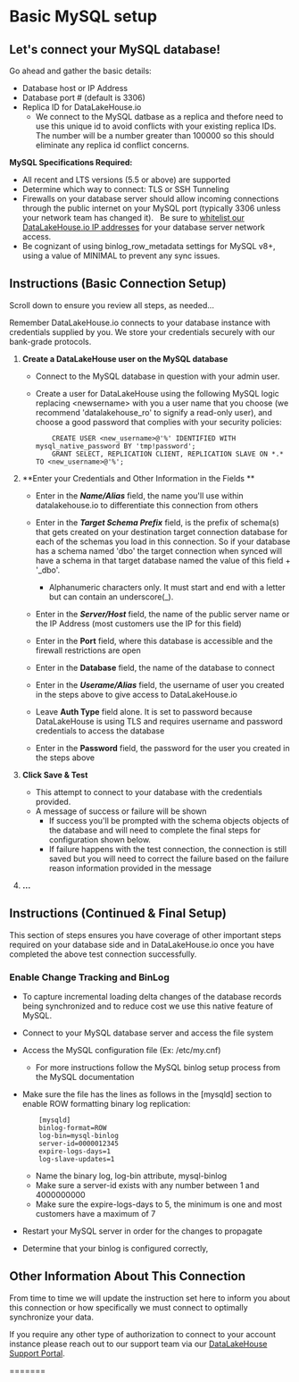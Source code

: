 # Basic MySQL setup

Let's connect your MySQL database!
----------------------------------

Go ahead and gather the basic details:

* Database host or IP Address
* Database port # (default is 3306)
* Replica ID for DataLakeHouse.io
    * We connect to the MySQL datbase as a replica and thefore need to use this unique id to avoid conflicts with your existing replica IDs. The number will be a number greater than 100000 so this should eliminate any replica id conflict concerns.

**MySQL Specifications Required:**

* All recent and LTS versions (5.5 or above) are supported
* Determine which way to connect: TLS or SSH Tunneling
* Firewalls on your database server should allow incoming connections through the public internet on your MySQL port (typically 3306 unless your network team has changed it).   Be sure to [whitelist our DataLakeHouse.io IP addresses](https://datalakehouse.io/whitelist-ip-addresses "DataLakeHouse IPs") for your database server network access.
* Be cognizant of using binlog\_row\_metadata settings for MySQL v8+, using a value of MINIMAL to prevent any sync issues.

Instructions (Basic Connection Setup)
-------------------------------------

Scroll down to ensure you review all steps, as needed...

Remember DataLakeHouse.io connects to your database instance with credentials supplied by you. We store your credentials securely with our bank-grade protocols.

1.  **Create a DataLakeHouse user on the MySQL database**
    * Connect to the MySQL database in question with your admin user.
    * Create a user for DataLakeHouse using the following MySQL logic replacing &lt;newsername&gt; with you a user name that you choose (we recommend 'datalakehouse_ro' to signify a read-only user), and choose a good password that complies with your security policies:
        
            
              CREATE USER <new_username>@'%' IDENTIFIED WITH mysql_native_password BY 'tmp!password';
              GRANT SELECT, REPLICATION CLIENT, REPLICATION SLAVE ON *.* TO <new_username>@'%';
              
        
2.  **Enter your Credentials and Other Information in the Fields **
    * Enter in the _**Name/Alias**_ field, the name you'll use within datalakehouse.io to differentiate this connection from others
    * Enter in the _**Target Schema Prefix**_ field, is the prefix of schema(s) that gets created on your destination target connection database for each of the schemas you load in this connection. So if your database has a schema named 'dbo' the target connection when synced will have a schema in that target database named the value of this field + '_dbo'.
        * Alphanumeric characters only. It must start and end with a letter but can contain an underscore(_).
            
    * Enter in the _**Server/Host**_ field, the name of the public server name or the IP Address (most customers use the IP for this field)
    * Enter in the **Port** field, where this database is accessible and the firewall restrictions are open
    * Enter in the **Database** field, the name of the database to connect
    * Enter in the _**Userame/Alias**_ field, the username of user you created in the steps above to give access to DataLakeHouse.io
    * Leave **Auth Type** field alone. It is set to password because DataLakeHouse is using TLS and requires username and password credentials to access the database
    * Enter in the **Password** field, the password for the user you created in the steps above
    
3.  **Click Save & Test**
    * This attempt to connect to your database with the credentials provided.
    * A message of success or failure will be shown
        * If success you'll be prompted with the schema objects objects of the database and will need to complete the final steps for configuration shown below.
        * If failure happens with the test connection, the connection is still saved but you will need to correct the failure based on the failure reason information provided in the message
4.  **...**

Instructions (Continued & Final Setup)
--------------------------------------

This section of steps ensures you have coverage of other important steps required on your database side and in DataLakeHouse.io once you have completed the above test connection successfully.

### **Enable Change Tracking and BinLog**

* To capture incremental loading delta changes of the database records being synchronized and to reduce cost we use this native feature of MySQL.  
* Connect to your MySQL database server and access the file system
* Access the MySQL configuration file (Ex: /etc/my.cnf)
    * For more instructions follow the MySQL binlog setup process from the MySQL documentation
* Make sure the file has the lines as follows in the \[mysqld\] section to enable ROW formatting binary log replication:
    
        
          [mysqld]
          binlog-format=ROW
          log-bin=mysql-binlog
          server-id=0000012345
          expire-logs-days=1
          log-slave-updates=1
          
    
      
    * Name the binary log, log-bin attribute, mysql-binlog
    * Make sure a server-id exists with any number between 1 and 4000000000
    * Make sure the expire-logs-days to 5, the minimum is one and most customers have a maximum of 7
* Restart your MySQL server in order for the changes to propagate
* Determine that your binlog is configured correctly, 

Other Information About This Connection
---------------------------------------

From time to time we will update the instruction set here to inform you about this connection or how specifically we must connect to optimally synchronize your data.

If you require any other type of authorization to connect to your account instance please reach out to our support team via our [DataLakeHouse Support Portal](https://datalakehouse.zendesk.com).


=======
